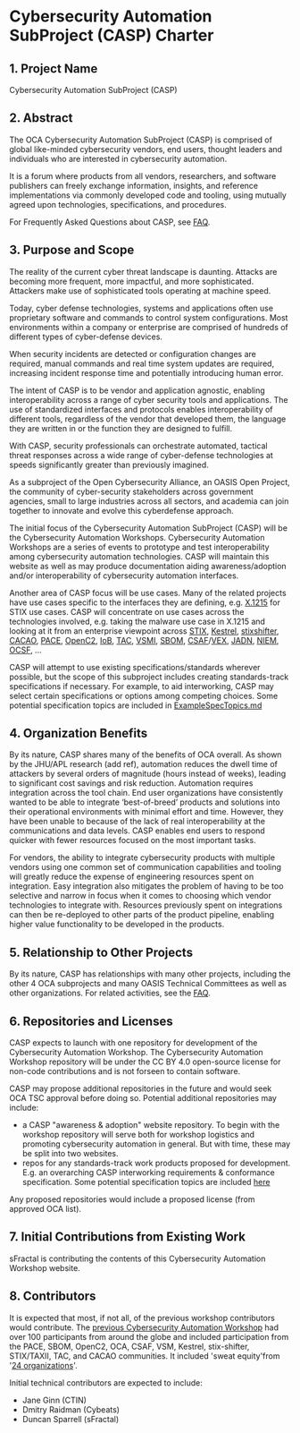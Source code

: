 # Cybersecurity Automation SubProject (CASP) Charter

## 1. Project Name

Cybersecurity Automation SubProject (CASP)

## 2. Abstract
The OCA Cybersecurity Automation SubProject (CASP)
is comprised of global like-minded cybersecurity vendors, end users,
thought leaders and individuals
who are interested in cybersecurity automation.

It is a forum where products
from all vendors, researchers, and software publishers
can freely exchange information, insights, and reference implementations
via commonly developed code and tooling,
using mutually agreed upon technologies, specifications, and procedures.

For Frequently Asked Questions about CASP,
see [FAQ](./CASP-FAQ.md).


## 3. Purpose and Scope
The reality of the current cyber threat landscape is daunting.
Attacks are becoming more frequent, more impactful, and more sophisticated.
Attackers make use of sophisticated tools operating at machine speed.

Today, cyber defense technologies, systems and applications
often use proprietary software and commands to
control system configurations.
Most environments within a company or enterprise
are comprised of hundreds of different types of cyber-defense devices.

When security incidents are detected or configuration changes are required,
manual commands and real time system updates are required,
increasing incident response time and potentially introducing human error.

The intent of CASP is to be vendor and application agnostic,
enabling interoperability across a range of
cyber security tools and applications.
The use of standardized interfaces and protocols enables
interoperability of different tools,
regardless of the vendor that developed them,
the language they are written in
or the function they are designed to fulfill.

With CASP, security professionals can orchestrate automated,
tactical threat responses across a wide range of
cyber-defense technologies at speeds significantly
greater than previously imagined.

As a subproject of the Open Cybersecurity Alliance,
an OASIS Open Project,
the community of cyber-security stakeholders across government agencies,
small to large industries across all sectors, and academia
can join together to innovate and evolve this cyberdefense approach.

The initial focus of the Cybersecurity Automation SubProject (CASP)
will be the Cybersecurity Automation Workshops.
Cybersecurity Automation Workshops are
a series of events to prototype and test
interoperability among cybersecurity automation technologies.
CASP will maintain this website as well as may produce documentation
aiding awareness/adoption and/or interoperability
of cybersecurity automation interfaces.

Another area of CASP focus will be use cases.
Many of the related projects have use cases specific
to the interfaces they are defining, e.g.
[X.1215](https://www.itu.int/rec/T-REC-X.1215/en)
for STIX use cases.
CASP will concentrate on use cases across the technologies involved,
e.g. taking the malware use case in X.1215 and looking at it from
an enterprise viewpoint across
[STIX](https://oasis-open.github.io/cti-documentation/stix/intro.html),
[Kestrel](https://github.com/opencybersecurityalliance/kestrel-lang),
[stixshifter](https://github.com/opencybersecurityalliance/stix-shifter),
[CACAO](https://docs.oasis-open.org/cacao/security-playbooks/v1.0/security-playbooks-v1.0.html),
[PACE](https://opencybersecurityalliance.org/pace/),
[OpenC2](https://openc2.org/),
[IoB](https://github.com/opencybersecurityalliance/oca-iob),
[TAC](https://www.oasis-open.org/committees/tc_home.php?wg_abbrev=tac),
[VSMI](https://www.oasis-open.org/committees/tc_home.php?wg_abbrev=vsmi),
[SBOM](https://www.cisa.gov/sbom),
[CSAF](https://www.oasis-open.org/committees/tc_home.php?wg_abbrev=csaf)/[VEX](https://www.cisa.gov/sites/default/files/publications/VEX_Use_Cases_Aprill2022.pdf),
[JADN](https://www.oasis-open.org/standard/specification-for-json-abstract-data-notation-jadn-version-1-0-committee-specification-01/),
[NIEM](https://github.com/niemopen/oasis-open-project#readme),
[OCSF](https://github.com/ocsf/), ...

CASP will attempt to use existing specifications/standards
wherever possible,
but the scope of this subproject
includes creating standards-track specifications
if necessary.
For example, to aid interworking,
CASP may select certain specifications
or options among competing choices.
Some potential specification topics are included in
[ExampleSpecTopics.md](./ExampleSpecTopics.md)

## 4. Organization Benefits
By its nature, CASP shares many of the benefits of OCA overall.
As shown by the JHU/APL research (add ref),
automation reduces the dwell time of attackers
by several orders of magnitude (hours instead of weeks),
leading to significant cost savings and risk reduction.
Automation requires integration across the tool chain.
End user organizations have consistently wanted to be able
to integrate ‘best-of-breed’ products and solutions
into their operational environments with minimal effort and time.
However, they have been unable to because of the
lack of real interoperability at the communications and data levels.
CASP enables end users to respond quicker with fewer resources
focused on the most important tasks.

For vendors, the ability to integrate cybersecurity products
with multiple vendors
using one common set of communication capabilities and tooling will greatly
reduce the expense of engineering resources spent on integration.
Easy integration also mitigates the problem of having to be too selective
and narrow in focus when it comes to choosing which
vendor technologies to integrate with.
Resources previously spent on integrations can then be re-deployed
to other parts of the product pipeline, enabling higher value functionality
to be developed in the products.

## 5. Relationship to Other Projects
By its nature, CASP has relationships with many other
projects, including the other 4 OCA subprojects and
many OASIS Technical Committees
as well as other organizations.
For related activities, see the
[FAQ](./OCA-Automation-FAQ.md).

## 6. Repositories and Licenses
CASP expects to launch with one repository
for development of the Cybersecurity Automation Workshop.
The Cybersecurity Automation Workshop repository
will be under
the CC BY 4.0 open-source license
for non-code contributions
and is not forseen to contain software.

CASP may propose additional repositories in the future
and would seek OCA TSC approval before doing so.
Potential additional repositories may include:
* a CASP "awareness & adoption" website repository. To begin with the workshop repository will serve both for workshop logistics and promoting cybersecurity automation in general. But with time, these may be split into two websites.
* repos for any standards-track work products proposed for development.
E.g. an overarching CASP interworking requirements & conformance specification.
Some potential specification topics are included
[here](./ExampleSpecTopics.md)

Any proposed repositories would include a proposed license
(from approved OCA list).

## 7. Initial Contributions from Existing Work
sFractal is contributing the contents of
this Cybersecurity Automation Workshop website.

## 8. Contributors
It is expected that most, if not all,
of the previous workshop contributors
would contribute.
The [previous Cybersecurity Automation Workshop](http://www.cybersecurityautomationworkshop.org/Results/)
had over 100 participants from around the globe
and included participation from the
PACE, SBOM, OpenC2, OCA, CSAF,
VSM, Kestrel, stix-shifter, STIX/TAXII, TAC,
and CACAO communities.
It included 'sweat equity'from
'[24 organizations](http://www.cybersecurityautomationworkshop.org/SweatEquity/)'.

Initial technical contributors are expected to include:
* Jane Ginn (CTIN)
* Dmitry Raidman (Cybeats)
* Duncan Sparrell (sFractal)
